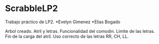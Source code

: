 # ScrabbleLP2
Trabajo práctico de LP2. 
*Evelyn Gimenez
*Elias Bogado

Arbol creado.
Atril y letras. 
Funcionalidad del comodin. 
Limite de las letras. 
Fin de la carga del atril. 
Uso correcto de las letras RR, CH, LL. 
